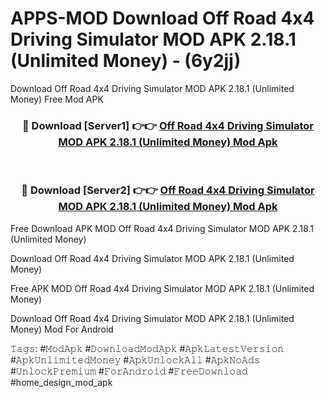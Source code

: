# APPS-MOD Download Off Road 4x4 Driving Simulator MOD APK 2.18.1 (Unlimited Money) - (6y2jj)
Download Off Road 4x4 Driving Simulator MOD APK 2.18.1 (Unlimited Money) Free Mod APK

<div align="center">
<h3>🔴 Download [Server1] 👉👉 <a href="https://apk-comot.site?title=Off_Road_4x4_Driving_Simulator_MOD_APK_2.18.1_(Unlimited_Money)">Off Road 4x4 Driving Simulator MOD APK 2.18.1 (Unlimited Money) Mod Apk</a></h3><br>

<h3>🔴 Download [Server2] 👉👉 <a href="https://apk-comot.site?title=Off_Road_4x4_Driving_Simulator_MOD_APK_2.18.1_(Unlimited_Money)">Off Road 4x4 Driving Simulator MOD APK 2.18.1 (Unlimited Money) Mod Apk</a></h3>
</div>


Free Download APK MOD Off Road 4x4 Driving Simulator MOD APK 2.18.1 (Unlimited Money)

Download Off Road 4x4 Driving Simulator MOD APK 2.18.1 (Unlimited Money) 

Free APK MOD Off Road 4x4 Driving Simulator MOD APK 2.18.1 (Unlimited Money) 

Download Off Road 4x4 Driving Simulator MOD APK 2.18.1 (Unlimited Money) Mod For Android

𝚃𝚊𝚐𝚜: #𝙼𝚘𝚍𝙰𝚙𝚔 #𝙳𝚘𝚠𝚗𝚕𝚘𝚊𝚍𝙼𝚘𝚍𝙰𝚙𝚔 #𝙰𝚙𝚔𝙻𝚊𝚝𝚎𝚜𝚝𝚅𝚎𝚛𝚜𝚒𝚘𝚗 #𝙰𝚙𝚔𝚄𝚗𝚕𝚒𝚖𝚒𝚝𝚎𝚍𝙼𝚘𝚗𝚎𝚢 #𝙰𝚙𝚔𝚄𝚗𝚕𝚘𝚌𝚔𝙰𝚕𝚕 #𝙰𝚙𝚔𝙽𝚘𝙰𝚍𝚜 #𝚄𝚗𝚕𝚘𝚌𝚔𝙿𝚛𝚎𝚖𝚒𝚞𝚖 #𝙵𝚘𝚛𝙰𝚗𝚍𝚛𝚘𝚒𝚍 #𝙵𝚛𝚎𝚎𝙳𝚘𝚠𝚗𝚕𝚘𝚊𝚍 #home_design_mod_apk